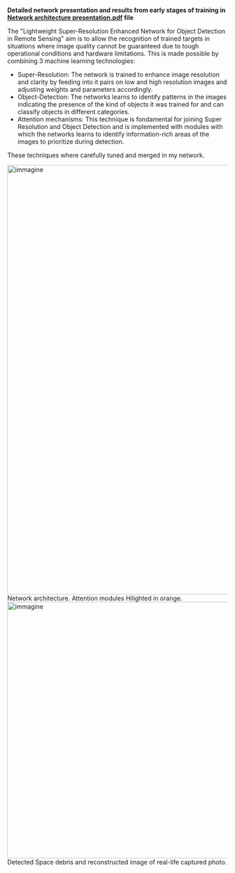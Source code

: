 **Detailed network presentation and results from early stages of training in [Network architecture presentation.pdf](Network-architecture-presentation.pdf) file**

The "Lightweight Super-Resolution Enhanced Network for Object Detection in Remote Sensing" aim is to allow the recognition of trained targets in situations where image quality cannot be guaranteed due to tough operational conditions and hardware limitations.
This is made possible by combining 3 machine learning technologies:

- Super-Resolution: The network is trained to enhance image resolution and clarity by feeding into it pairs on low and high resolution images and adjusting weights and parameters accordingly.
- Object-Detection: The networks learns to identify patterns in the images indicating the presence of the kind of objects it was trained for and can classify objects in different categories.
- Attention mechanisms: This technique is fondamental for joining Super Resolution and Object Detection and is implemented with modules with which the networks learns to identify information-rich areas of the images to prioritize during detection.

These techniques where carefully tuned and merged in my network.

<img width="1745" height="980" alt="immagine" src="https://github.com/user-attachments/assets/4fd02001-cbec-419b-9845-b3530ddac794" />
Network architecture. Attention modules Hilighted in orange.

<img width="1549" height="585" alt="immagine" src="https://github.com/user-attachments/assets/de537256-eb3a-48e5-ba44-b9979f9d8f67" />
Detected Space debris and reconstructed image of real-life captured photo.

